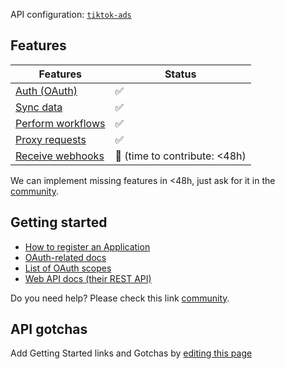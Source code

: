 API configuration: [`tiktok-ads`](https://terapi.dev/providers.yaml)

## Features

| Features | Status |
| - | - |
| [Auth (OAuth)](/integrate/guides/authorize-an-api) | ✅ |
| [Sync data](/integrate/guides/sync-data-from-an-api) | ✅ |
| [Perform workflows](/integrate/guides/perform-workflows-with-an-api) | ✅ |
| [Proxy requests](/integrate/guides/proxy-requests-to-an-api) | ✅ |
| [Receive webhooks](/integrate/guides/receive-webhooks-from-an-api) | 🚫 (time to contribute: &lt;48h) |

We can implement missing features in &lt;48h, just ask for it in the [community](https://terapi.dev/slack).

## Getting started

-   [How to register an Application](https://business-api.tiktok.com/portal/docs)
-   [OAuth-related docs](https://business-api.tiktok.com/portal/docs)
-   [List of OAuth scopes](https://business-api.tiktok.com/portal/docs)
-   [Web API docs (their REST API)](https://business-api.tiktok.com/portal/docs)

Do you need help? Please check this link [community](https://terapi.dev/slack).

## API gotchas

Add Getting Started links and Gotchas by [editing this page](https://github.com/terapihq/terapi/tree/master/docs-v2/integrations/all/tiktok-ads.mdx)